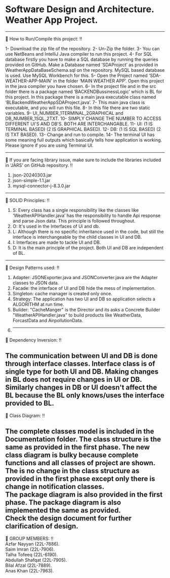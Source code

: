 # Software Design and Architecture. Weather App Project.
----------------------------------------------------------------------------------------------------------------------------------


:red_circle: How to Run/Compile this project: :bangbang:

1- Download the zip file of the repository. 
2- Un-Zip the folder. 
3- You can use NetBeans and IntelliJ Java compiler to run this project. 
4- For SQL database firstly you have to make a SQL database by running the queries provided on GitHub. Make a Database named ‘SDAProject’ as provided in WeatherAppDataBaseSchema.sql on the repository. 
   MySQL based database is used. Use MySQL Workbench for this. 
5- Open the Project named ‘SDA-WEATHER-APP-MAIN' in the folder ‘MAIN WEATHER APP’. Open this project in the java compiler you have chosen. 
6- In the project file and in the src folder there is a package named ‘BACKENDBussinessLogic’ which is BL for this project. In this package there is a main java executable class named 
   ‘BLBackendWeatherAppSDAProject.java’. 
7- This main java class is executable, and you will run this file. 
8- In this file there are two static variables. 
9- UI_NUMBER_1TERMINAL_2GRAPHICAL and DB_NUMBER_1SQL_2TXT. 
10- SIMPLY CHANGE THE NUMBER TO ACCESS DIFFERENT UI'S AND DB'S. BOTH ARE INTERCHANGABLE. 
11- UI: (1 IS TERMINAL BASED) (2 IS GRAPHICAL BASED). 
12- DB: (1 IS SQL BASED) (2 IS TXT BASED). 
13- Change and run to compile. 
14- The terminal UI has some meaning full outputs which basically tells how application is working. Please ignore if you are using Terminal UI. 

----------------------------------------------------------------------------------------------------------------------------------
:red_circle: If you are facing library issue, make sure to include the libraries included in ‘JARS’ on GitHub repository. :bangbang:  

1. json-20240303.jar 
2. json-simple-1.1.jar 
3. mysql-connector-j-8.3.0.jar

    
----------------------------------------------------------------------------------------------------------------------------------

:red_circle: SOLID Principles: :bangbang:

1. S: Every class has a single responsibility like the classes like ‘WeatherAPIHandler.java’ has the responsibility to handle Api response and parse Json data. This principle is followed throughout. <br />
2. O: It's used in the Interfaces of Ui and db. <br />
3. L: Although there is no specific inheritance used in the code, but still the interface is interchangeable by the child classes in UI and DB. <br />
4. I: Interfaces are made to tackle UI and DB. <br />
5. D: It is the main principle of the project. Both UI and DB are independent of BL.  <br />
----------------------------------------------------------------------------------------------------------------------------------


:red_circle: Design Patterns used: :bangbang: <br />

1. Adapter: JSONExporter.java and JSONConverter.java are the Adapter classes to JSON data.
2. Facade: the interface of UI and DB hide the mess of implementation. 
3. Singleton: cache manager is created only once.
4. Strategy: The application has two UI and DB so application selects a ALGORITHM at run time.
5. Builder: "CacheManger" is the Director and its asks a Concrete Builder "WeatherAPIHandler.java" to build products like WeatherData, ForcastData and AirpollutionData.
6. ----------------------------------------------------------------------------------------------------------------------------------

   
:red_circle: Dependency Inversion: :bangbang: <br />

The communication between UI and DB is done through interface classes. Interface class is of single type for both UI and DB. Making changes in BL does not require changes in UI or DB. Similarly changes in DB or UI doesn't affect the BL because the BL only knows/uses the interface provided to BL.  
----------------------------------------------------------------------------------------------------------------------------------

:red_circle: Class Diagram: :bangbang: <br />

The complete classes model is included in the Documentation folder. The class structure is the same as provided in the first phase. The new class diagram is bulky because complete functions and all classes of project are shown.  
The is no change in the class structure as provided in the first phase except only there is change in notification classes.  
The package diagram is also provided in the first phase. The package diagram is also implemented the same as provided.  
Check the design document for further clarification of design. 
----------------------------------------------------------------------------------------------------------------------------------



:red_circle: GROUP MEMBERS: :bangbang: <br />
Azfar Nayyan (22L-7886). <br />
Saim Imran (22L-7906). <br />
Talha Tofeeq (22L-6190). <br />
Abdullah Shafqat (22L-7905). <br />
Bilal Afzal (22L-7889). <br />
Anas Khan (22L-7963). <br />
